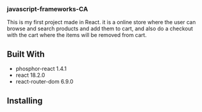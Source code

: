 ### javascript-frameworks-CA

This is my first project made in React. it is a online store where
the user can browse and search products and add them to cart, and
also do a checkout with the cart where the items will be removed
from cart.

## Built With

- phosphor-react 1.4.1
- react 18.2.0
- react-router-dom 6.9.0

## Installing

